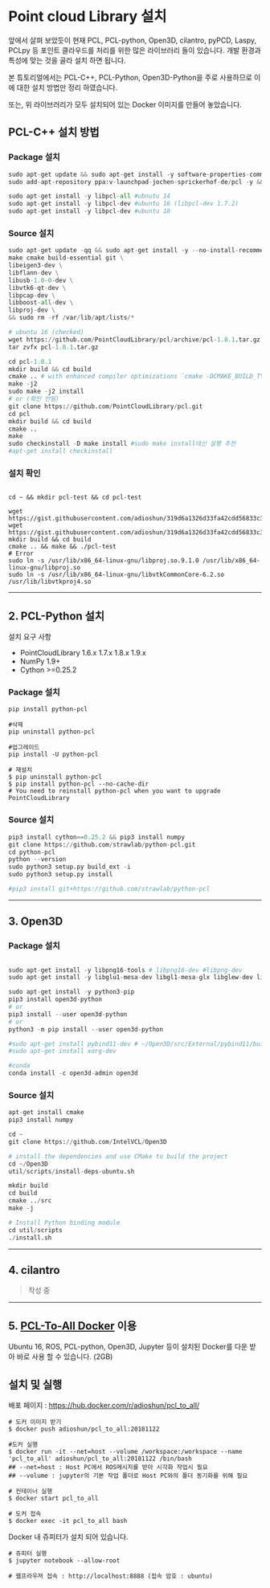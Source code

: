 #  Point cloud Library 설치 

앞에서 살펴 보았듯이 현재 PCL, PCL-python, Open3D, cilantro, pyPCD, Laspy, PCLpy 등 포인트 클라우드를 처리를 위한 많은 라이브러리 들이 있습니다. 개발 환경과 특성에 맞는 것을 골라 설치 하면 됩니다. 

본 튜토리얼에서는 PCL-C++, PCL-Python, Open3D-Python을 주로 사용하므로 이에 대한 설치 방법만 정리 하였습니다. 

또는, 위 라이브러리가 모두 설치되어 있는 Docker 이미지를 만들어 놓았습니다.  


## PCL-C++ 설치 방법 

### Package 설치 

```python
sudo apt-get update && sudo apt-get install -y software-properties-common git
sudo add-apt-repository ppa:v-launchpad-jochen-sprickerhof-de/pcl -y && sudo apt-get update

sudo apt-get install -y libpcl-all #ubnutu 14
sudo apt-get install -y libpcl-dev #ubuntu 16 (libpcl-dev 1.7.2)
sudo apt-get install -y libpcl-dev #ubuntu 18
```

### Source 설치 


```python
sudo apt-get update -qq && sudo apt-get install -y --no-install-recommends \
make cmake build-essential git \
libeigen3-dev \
libflann-dev \
libusb-1.0-0-dev \
libvtk6-qt-dev \
libpcap-dev \
libboost-all-dev \
libproj-dev \
&& sudo rm -rf /var/lib/apt/lists/*

# ubuntu 16 (checked)
wget https://github.com/PointCloudLibrary/pcl/archive/pcl-1.8.1.tar.gz
tar zvfx pcl-1.8.1.tar.gz

cd pcl-1.8.1
mkdir build && cd build
cmake .. # with enhanced compiler optimizations `cmake -DCMAKE_BUILD_TYPE=Release ..`
make -j2
sudo make -j2 install
# or (확인 안됨)
git clone https://github.com/PointCloudLibrary/pcl.git
cd pcl
mkdir build && cd build
cmake ..
make
sudo checkinstall -D make install #sudo make install대신 실행 추천 
#apt-get install checkinstall

```

### 설치 확인 

```

cd ~ && mkdir pcl-test && cd pcl-test

wget https://gist.githubusercontent.com/adioshun/319d6a1326d33fa42cdd56833c3ef560/raw/e10d3502ddcd871f9d6b7b57d176b17d52de5571/CMakeLists.txt 
wget https://gist.githubusercontent.com/adioshun/319d6a1326d33fa42cdd56833c3ef560/raw/e10d3502ddcd871f9d6b7b57d176b17d52de5571/main.cpp
mkdir build && cd build
cmake .. && make && ./pcl-test
# Error
sudo ln -s /usr/lib/x86_64-linux-gnu/libproj.so.9.1.0 /usr/lib/x86_64-linux-gnu/libproj.so
sudo ln -s /usr/lib/x86_64-linux-gnu/libvtkCommonCore-6.2.so /usr/lib/libvtkproj4.so
```


---

## 2. PCL-Python 설치 

설치 요구 사항

* PointCloudLibrary 1.6.x 1.7.x 1.8.x 1.9.x
* NumPy 1.9+
* Cython &gt;=0.25.2


### Package 설치

```
pip install python-pcl

#삭제 
pip uninstall python-pcl

#업그레이드 
pip install -U python-pcl

# 재설치 
$ pip uninstall python-pcl
$ pip install python-pcl --no-cache-dir
# You need to reinstall python-pcl when you want to upgrade PointCloudLibrary
```

### Source 설치

```python
pip3 install cython==0.25.2 && pip3 install numpy
git clone https://github.com/strawlab/python-pcl.git
cd python-pcl
python --version
sudo python3 setup.py build_ext -i
sudo python3 setup.py install

#pip3 install git+https://github.com/strawlab/python-pcl
```

---

## 3. Open3D

### Package 설치 

```python

sudo apt-get install -y libpng16-tools # libpng16-dev #libpng-dev 
sudo apt-get install -y libglu1-mesa-dev libgl1-mesa-glx libglew-dev libglfw3-dev libjsoncpp-dev libeigen3-dev libjpeg-dev python-dev python3-dev python-tk python3-tk

sudo apt-get install -y python3-pip 
pip3 install open3d-python
# or
pip3 install --user open3d-python
# or
python3 -m pip install --user open3d-python

#sudo apt-get install pybind11-dev # ~/Open3D/src/External/pybind11/build 
#sudo apt-get install xorg-dev 
```

```python 
#conda
conda install -c open3d-admin open3d
```

### Source 설치

```python
apt-get install cmake 
pip3 install numpy

cd ~
git clone https://github.com/IntelVCL/Open3D

# install the dependencies and use CMake to build the project
cd ~/Open3D
util/scripts/install-deps-ubuntu.sh

mkdir build
cd build
cmake ../src
make -j

# Install Python binding module 
cd util/scripts
./install.sh
```

---

## 4. cilantro


> 작성 중 


---

## 5. [PCL-To-All Docker](https://hub.docker.com/r/adioshun/pcl_to_all/) 이용 

Ubuntu 16, ROS, PCL-python, Open3D, Jupyter 등이 설치된 Docker를 다운 받아 바로 사용 할 수 있습니다. (2GB)


## 설치 및 실행

배포 페이지 : https://hub.docker.com/r/adioshun/pcl_to_all/

```
# 도커 이미지 받기 
$ docker push adioshun/pcl_to_all:20181122

#도커 실행 
$ docker run -it --net=host --volume /workspace:/workspace --name 'pcl_to_all' adioshun/pcl_to_all:20181122 /bin/bash
## --net=host : Host PC에서 ROS메시지를 받아 시각화 작업시 필요
## --volume : jupyter의 기본 작업 폴더로 Host PC와의 폴더 동기화를 위해 필요

# 컨테이너 실행 
$ docker start pcl_to_all

# 도커 접속 
$ docker exec -it pcl_to_all bash
```


Docker 내 쥬피터가 설치 되어 있습니다. 

```
# 쥬피터 실행 
$ jupyter notebook --allow-root

# 웹프라우져 접속 : http://localhost:8888 (접속 암호 : ubuntu)
```




